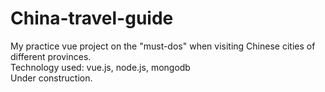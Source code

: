 # China-travel-guide
My practice vue project on the "must-dos" when visiting Chinese cities of different provinces.<br/>
Technology used: vue.js, node.js, mongodb<br/>
Under construction.

